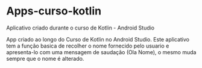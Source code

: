 # Apps-curso-kotlin
Aplicativo criado durante o curso de Kotlin - Android Studio

App criado ao longo do Curso de Kotlin no Android Studio.
Este aplicativo tem a função basica de recolher o nome fornecido pelo usuario e apresenta-lo com uma mensagem de saudação (Ola Nome), o mesmo muda sempre que o nome é alterado.
